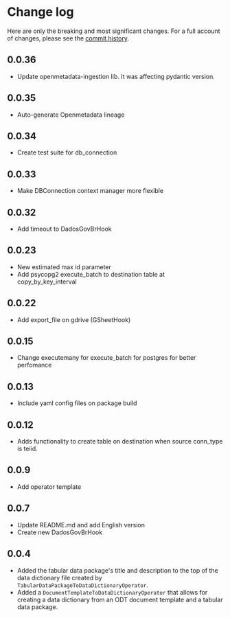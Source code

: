 # Change log

Here are only the breaking and most significant changes. For a full
account of changes, please see the
[commit history](https://github.com/gestaogovbr/FastETL/commits/main).

## 0.0.36
* Update openmetadata-ingestion lib. It was affecting pydantic version.

## 0.0.35
* Auto-generate Openmetadata lineage

## 0.0.34
* Create test suite for db_connection

## 0.0.33
* Make DBConnection context manager more flexible

## 0.0.32
* Add timeout to DadosGovBrHook

## 0.0.23
* New estimated max id parameter
* Add psycopg2 execute_batch to destination table at copy_by_key_interval

## 0.0.22
* Add export_file on gdrive (GSheetHook)

## 0.0.15
* Change executemany for execute_batch for postgres for better perfomance

## 0.0.13
* Include yaml config files on package build

## 0.0.12
* Adds functionality to create table on destination when source conn_type is teiid.

## 0.0.9
* Add operator template


## 0.0.7
* Update README.md and add English version
* Create new DadosGovBrHook

## 0.0.4

* Added the tabular data package's title and description to the top of
  the data dictionary file created by
  `TabularDataPackageToDataDictionaryOperator`.
* Added a `DocumentTemplateToDataDictionaryOperator` that allows for
  creating a data dictionary from an ODT document template and a tabular
  data package.
